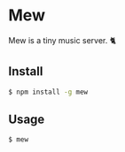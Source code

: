 # Mew

Mew is a tiny music server. :cat2:

## Install

```sh
$ npm install -g mew
```

## Usage

```sh
$ mew
```
